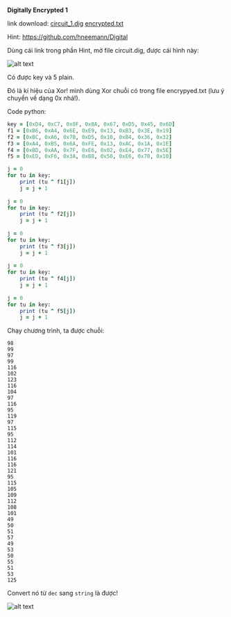 **Digitally Encrypted 1**


link download:
[circuit_1.dig](https://objects.bcactf.com/bcactf2/digital1/circuit_1.dig)
[encrypted.txt](https://objects.bcactf.com/bcactf2/digital1/encrypted.txt)

Hint: https://github.com/hneemann/Digital

Dùng cái link trong phần Hint, mở file circuit.dig, được cái hình này:

![alt text](https://i.imgur.com/cx2ohPP.jpg)

Có được key và 5 plain.

Đó là kí hiệu của Xor! mình dùng Xor chuỗi có trong file encrypyed.txt (lưu ý chuyển về dạng 0x nhá!).

Code python: 


```ruby
key = [0xD4, 0xC7, 0x0F, 0x8A, 0x67, 0xD5, 0x45, 0x6D]
f1 = [0xB6, 0xA4, 0x6E, 0xE9, 0x13, 0xB3, 0x3E, 0x19]
f2 = [0xBC, 0xA6, 0x7B, 0xD5, 0x10, 0xB4, 0x36, 0x32]
f3 = [0xA4, 0xB5, 0x6A, 0xFE, 0x13, 0xAC, 0x1A, 0x1E]
f4 = [0xBD, 0xAA, 0x7F, 0xE6, 0x02, 0xE4, 0x77, 0x5E]
f5 = [0xED, 0xF6, 0x3A, 0xB8, 0x50, 0xE6, 0x70, 0x10]

j = 0
for tu in key:
    print (tu ^ f1[j])
    j = j + 1
    
j = 0
for tu in key:
    print (tu ^ f2[j])
    j = j + 1
    
j = 0
for tu in key:
    print (tu ^ f3[j])
    j = j + 1
    
j = 0
for tu in key:
    print (tu ^ f4[j])
    j = j + 1
    
j = 0
for tu in key:
    print (tu ^ f5[j])
    j = j + 1

```
Chạy chương trình, ta được chuỗi:
```
98
99
97
99
116
102
123
116
104
97
116
95
119
97
115
95
112
114
101
116
116
121
95
115
105
109
112
108
101
49
50
51
57
49
53
50
55
51
53
125
```

Convert nó từ ```dec``` sang ```string``` là được! 


![alt text](https://i.imgur.com/cx2ohPP.jpg)
